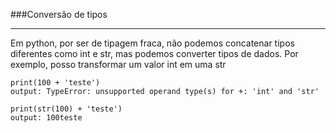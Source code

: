 ###Conversão de tipos
****
Em python, por ser de tipagem fraca, não podemos concatenar tipos diferentes como int e str, mas podemos converter tipos de dados. Por exemplo, posso transformar um valor int em uma str

```
print(100 + 'teste')
output: TypeError: unsupported operand type(s) for +: 'int' and 'str'

print(str(100) + 'teste')
output: 100teste
```
